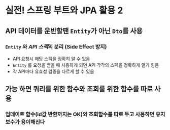# 실전! 스프링 부트와 JPA 활용 2

## API 데이터를 운반할땐 `Entity`가 아닌 `Dto`를 사용
### `Entity` 와 *API 스펙*의 분리 (Side Effect 방지)
* API 요청시 해당 스펙을 정확히 알 수 있음
* `Entity` 를 요청을 받을 때 사용하게 되면 API 각각의 스펙을 정확하게 알기 힘듬
* 각 API마다 유효성 검증을 다르게 할 수 있음 


## 가능 하면 쿼리를 위한 함수와 조회를 위한 함수를 따로 사용
### 업데이트 함수(id값 반환까지는 OK)와 조회함수를 따로 두고 사용하면 유지보수가 용이해진다